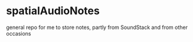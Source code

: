 # spatialAudioNotes
general repo for me to store notes, partly from SoundStack and from other occasions
